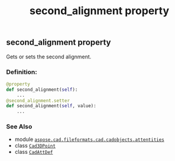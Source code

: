 ﻿---
title: second_alignment property
second_title: Aspose.CAD for Python via .NET API References
description: 
type: docs
weight: 610
url: /python-net/aspose.cad.fileformats.cad.cadobjects.attentities/cadattdef/second_alignment/
is_root: false
---

## second_alignment property


Gets or sets the second alignment.
### Definition:
```python
@property
def second_alignment(self):
    ...
@second_alignment.setter
def second_alignment(self, value):
    ...
```

### See Also
* module [`aspose.cad.fileformats.cad.cadobjects.attentities`](../../)
* class [`Cad3DPoint`](/cad/python-net/aspose.cad.fileformats.cad.cadobjects/cad3dpoint)
* class [`CadAttDef`](/cad/python-net/aspose.cad.fileformats.cad.cadobjects.attentities/cadattdef)
